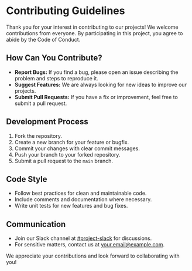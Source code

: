# Contributing Guidelines

Thank you for your interest in contributing to our projects! We welcome contributions from everyone. By participating in this project, you agree to abide by the Code of Conduct.

## How Can You Contribute?

- **Report Bugs:** If you find a bug, please open an issue describing the problem and steps to reproduce it.
- **Suggest Features:** We are always looking for new ideas to improve our projects.
- **Submit Pull Requests:** If you have a fix or improvement, feel free to submit a pull request.

## Development Process

1. Fork the repository.
2. Create a new branch for your feature or bugfix.
3. Commit your changes with clear commit messages.
4. Push your branch to your forked repository.
5. Submit a pull request to the `main` branch.

## Code Style

- Follow best practices for clean and maintainable code.
- Include comments and documentation where necessary.
- Write unit tests for new features and bug fixes.

## Communication

- Join our Slack channel at [#project-slack](https://your-slack-channel-link) for discussions.
- For sensitive matters, contact us at [your.email@example.com](mailto:your.email@example.com).

We appreciate your contributions and look forward to collaborating with you!
